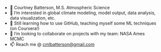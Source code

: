 - 👋 Courtney Batterson, M.S. Atmospheric Science
- 👀 I’m interested in global climate modeling, model output, data analysis, data visualization, etc.
- 🌱 Still learning how to use GitHub, teaching myself some ML techniques (on Coursera!)
- 💞️ I’m looking to collaborate on projects with my team: NASA Ames MCMC
- 📫 Reach me @ cmlbatterson@gmail.com

<!---
falconstryker/falconstryker is a ✨ special ✨ repository because its `README.md` (this file) appears on your GitHub profile.
You can click the Preview link to take a look at your changes.
--->
